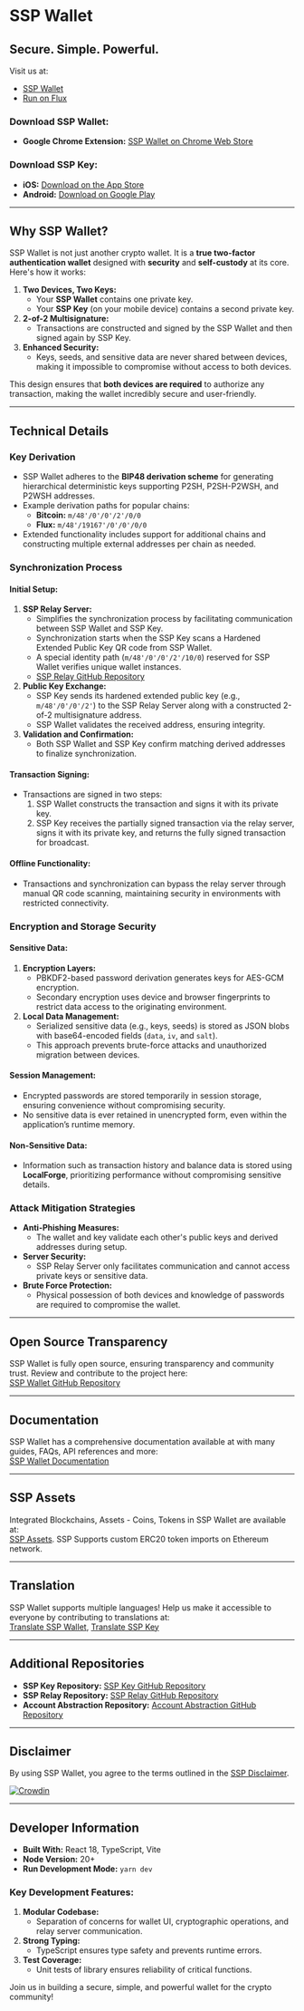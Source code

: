 # SSP Wallet

## Secure. Simple. Powerful.

Visit us at:
- [SSP Wallet](https://sspwallet.io)  
- [Run on Flux](https://runonflux.com)

### Download SSP Wallet:
- **Google Chrome Extension:** [SSP Wallet on Chrome Web Store](https://chromewebstore.google.com/u/3/detail/ssp-wallet/mgfbabcnedcejkfibpafadgkhmkifhbd)

### Download SSP Key:
- **iOS:** [Download on the App Store](https://apps.apple.com/us/app/ssp-key/id6463717332)  
- **Android:** [Download on Google Play](https://play.google.com/store/apps/details?id=io.runonflux.sspkey)

---

## Why SSP Wallet?

SSP Wallet is not just another crypto wallet. It is a **true two-factor authentication wallet** designed with **security** and **self-custody** at its core. Here's how it works:

1. **Two Devices, Two Keys:**  
   - Your **SSP Wallet** contains one private key.
   - Your **SSP Key** (on your mobile device) contains a second private key.
2. **2-of-2 Multisignature:**  
   - Transactions are constructed and signed by the SSP Wallet and then signed again by SSP Key.
3. **Enhanced Security:**  
   - Keys, seeds, and sensitive data are never shared between devices, making it impossible to compromise without access to both devices.

This design ensures that **both devices are required** to authorize any transaction, making the wallet incredibly secure and user-friendly.

---

## Technical Details

### Key Derivation
- SSP Wallet adheres to the **BIP48 derivation scheme** for generating hierarchical deterministic keys supporting P2SH, P2SH-P2WSH, and P2WSH addresses.
- Example derivation paths for popular chains:
  - **Bitcoin:** `m/48'/0'/0'/2'/0/0`
  - **Flux:** `m/48'/19167'/0'/0'/0/0`
- Extended functionality includes support for additional chains and constructing multiple external addresses per chain as needed.

### Synchronization Process
#### Initial Setup:
1. **SSP Relay Server:**
   - Simplifies the synchronization process by facilitating communication between SSP Wallet and SSP Key.
   - Synchronization starts when the SSP Key scans a Hardened Extended Public Key QR code from SSP Wallet.
   - A special identity path (`m/48'/0'/0'/2'/10/0`) reserved for SSP Wallet verifies unique wallet instances.
   - [SSP Relay GitHub Repository](https://github.com/RunOnFlux/ssp-relay)
2. **Public Key Exchange:**
   - SSP Key sends its hardened extended public key (e.g., `m/48'/0'/0'/2'`) to the SSP Relay Server along with a constructed 2-of-2 multisignature address.
   - SSP Wallet validates the received address, ensuring integrity.
3. **Validation and Confirmation:**
   - Both SSP Wallet and SSP Key confirm matching derived addresses to finalize synchronization.

#### Transaction Signing:
- Transactions are signed in two steps:
  1. SSP Wallet constructs the transaction and signs it with its private key.
  2. SSP Key receives the partially signed transaction via the relay server, signs it with its private key, and returns the fully signed transaction for broadcast.

#### Offline Functionality:
- Transactions and synchronization can bypass the relay server through manual QR code scanning, maintaining security in environments with restricted connectivity.

### Encryption and Storage Security
#### Sensitive Data:
1. **Encryption Layers:**
   - PBKDF2-based password derivation generates keys for AES-GCM encryption.
   - Secondary encryption uses device and browser fingerprints to restrict data access to the originating environment.
2. **Local Data Management:**
   - Serialized sensitive data (e.g., keys, seeds) is stored as JSON blobs with base64-encoded fields (`data`, `iv`, and `salt`).
   - This approach prevents brute-force attacks and unauthorized migration between devices.

#### Session Management:
- Encrypted passwords are stored temporarily in session storage, ensuring convenience without compromising security.
- No sensitive data is ever retained in unencrypted form, even within the application’s runtime memory.

#### Non-Sensitive Data:
- Information such as transaction history and balance data is stored using **LocalForge**, prioritizing performance without compromising sensitive details.

### Attack Mitigation Strategies
- **Anti-Phishing Measures:**
  - The wallet and key validate each other's public keys and derived addresses during setup.
- **Server Security:**
  - SSP Relay Server only facilitates communication and cannot access private keys or sensitive data.
- **Brute Force Protection:**
  - Physical possession of both devices and knowledge of passwords are required to compromise the wallet.

---

## Open Source Transparency

SSP Wallet is fully open source, ensuring transparency and community trust. Review and contribute to the project here:  
[SSP Wallet GitHub Repository](https://github.com/RunOnFlux/ssp-wallet)

---

## Documentation

SSP Wallet has a comprehensive documentation available at with many guides, FAQs, API references and more:  
[SSP Wallet Documentation](https://sspwallet.gitbook.io/docs/)

---

## SSP Assets

Integrated Blockchains, Assets - Coins, Tokens in SSP Wallet are available at:  
[SSP Assets](https://docs.google.com/spreadsheets/d/1GUqGeV4hCwjKlxazY1vPY52owrEqXQ1UTchOKfkyS7c). 
SSP Supports custom ERC20 token imports on Ethereum network.

---

## Translation

SSP Wallet supports multiple languages! Help us make it accessible to everyone by contributing to translations at:  
[Translate SSP Wallet](https://translate.sspwallet.io), [Translate SSP Key](https://translatekey.sspwallet.io)

---

## Additional Repositories
- **SSP Key Repository:** [SSP Key GitHub Repository](https://github.com/RunOnFlux/ssp-key)
- **SSP Relay Repository:** [SSP Relay GitHub Repository](https://github.com/RunOnFlux/ssp-relay)
- **Account Abstraction Repository:** [Account Abstraction GitHub Repository](https://github.com/RunOnFlux/account-abstraction)

---

## Disclaimer
By using SSP Wallet, you agree to the terms outlined in the [SSP Disclaimer](https://github.com/RunOnFlux/ssp-wallet/blob/master/DISCLAIMER.md).

[![Crowdin](https://badges.crowdin.net/sspwallet/localized.svg)](https://crowdin.com/project/sspwallet)

---

## Developer Information

- **Built With:** React 18, TypeScript, Vite
- **Node Version:** 20+
- **Run Development Mode:** `yarn dev`

### Key Development Features:
1. **Modular Codebase:**
   - Separation of concerns for wallet UI, cryptographic operations, and relay server communication.
2. **Strong Typing:**
   - TypeScript ensures type safety and prevents runtime errors.
3. **Test Coverage:**
   - Unit tests of library ensures reliability of critical functions.

Join us in building a secure, simple, and powerful wallet for the crypto community!

